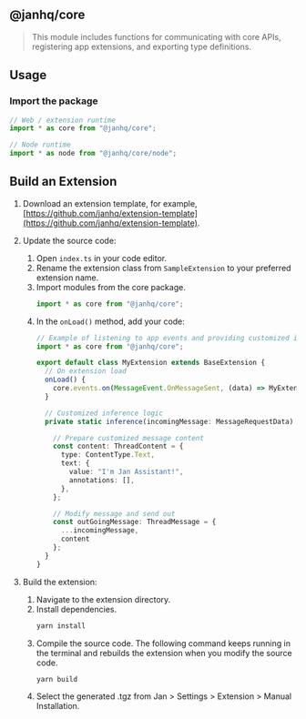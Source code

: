 ## @janhq/core

> This module includes functions for communicating with core APIs, registering app extensions, and exporting type definitions.

## Usage

### Import the package

```js
// Web / extension runtime
import * as core from "@janhq/core";

// Node runtime
import * as node from "@janhq/core/node";
```

## Build an Extension

1. Download an extension template, for example, [https://github.com/janhq/extension-template](https://github.com/janhq/extension-template).

2. Update the source code:
   1. Open `index.ts` in your code editor.
   2. Rename the extension class from `SampleExtension` to your preferred extension name.
   3. Import modules from the core package.
      ```ts
      import * as core from "@janhq/core";
      ```
   4. In the `onLoad()` method, add your code:
      ```ts
      // Example of listening to app events and providing customized inference logic:
      import * as core from "@janhq/core";

      export default class MyExtension extends BaseExtension {
        // On extension load
        onLoad() {
          core.events.on(MessageEvent.OnMessageSent, (data) => MyExtension.inference(data, this));
        }

        // Customized inference logic
        private static inference(incomingMessage: MessageRequestData) {

          // Prepare customized message content
          const content: ThreadContent = {
            type: ContentType.Text,
            text: {
              value: "I'm Jan Assistant!",
              annotations: [],
            },
          };

          // Modify message and send out
          const outGoingMessage: ThreadMessage = {
            ...incomingMessage,
            content
          };
        }
      }
      ```
3. Build the extension:
   1. Navigate to the extension directory.
   2. Install dependencies.
      ```bash
      yarn install
      ```
   3. Compile the source code. The following command keeps running in the terminal and rebuilds the extension when you modify the source code.
      ```bash
      yarn build
      ```
   4. Select the generated .tgz from Jan > Settings > Extension > Manual Installation.